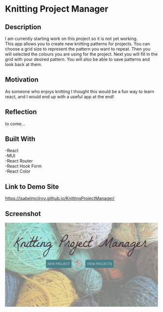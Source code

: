 # Knitting Project Manager

## Description

I am currently starting work on this project so it is not yet working. \
This app allows you to create new knitting patterns for projects. You can choose a grid size to represent the pattern you want to repeat. Then you will selected the colours you are using for the project. Next you will fill in the grid with your desired pattern. You will also be able to save patterns and look back at them.

## Motivation

As someone who enjoys knitting I thought this would be a fun way to learn react, and I would end up with a useful app at the end!

## Reflection

to come...

## Built With

-React\
-MUI\
-React Router\
-React Hook Form\
-React Color

## Link to Demo Site

https://isabelmcilroy.github.io/KnittingProjectManager/

## Screenshot

![Screenshot](Screenshot.jpg)
